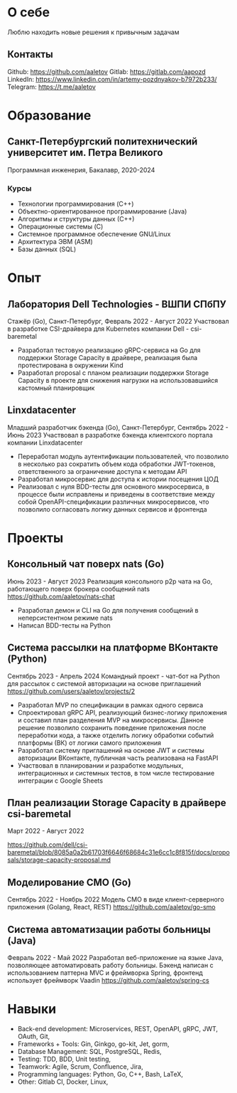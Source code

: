 # О себе
Люблю находить новые решения к привычным задачам

## Контакты
Github: https://github.com/aaletov
Gitlab: https://gitlab.com/aapozd
LinkedIn: https://www.linkedin.com/in/artemy-pozdnyakov-b7972b233/
Telegram: https://t.me/aaletov

# Образование
## Санкт-Петербургский политехнический университет им. Петра Великого
Программная инженерия, Бакалавр, 2020-2024
### Курсы
- Технологии программирования (C++)
- Объектно-ориентированное программирование (Java)
- Алгоритмы и структуры данных (С++)
- Операционные системы (C)
- Системное программное обеспечение GNU/Linux
- Архитектура ЭВМ (ASM)
- Базы данных (SQL)

# Опыт
## Лаборатория Dell Technologies - ВШПИ СПбПУ
Стажёр (Go), Санкт-Петербург, Февраль 2022 - Август 2022
Участвовал в разработке CSI-драйвера для Kubernetes компании Dell - csi-baremetal
- Разработал тестовую реализацию gRPC-сервиса на Go для поддержки Storage Capacity в драйвере, реализация была протестирована в окружении Kind
- Разработал proposal с планом реализации поддержки Storage Capacity в проекте для снижения нагрузки на использовавшийся кастомный планировщик

## Linxdatacenter
Младший разработчик бэкенда (Go), Санкт-Петербург, Сентябрь 2022 - Июнь 2023
Участвовал в разработке бэкенда клиентского портала компании Linxdatacenter
- Переработал модуль аутентификации пользователей, что позволило в несколько раз сократить объем кода обработки JWT-токенов, ответственного за ограничение доступа к методам API
- Разработал микросервис для доступа к истории посещения ЦОД
- Реализовал с нуля BDD-тесты для основного микросервиса, в процессе были исправлены и приведены в соответствие между собой OpenAPI-спецификации различных микросервисов, что позволило согласовать логику данных сервисов и фронтенда


# Проекты
## Консольный чат поверх nats (Go)
Июнь 2023 - Август 2023
Реализация консольного p2p чата на Go, работающего поверх брокера сообщений nats
https://github.com/aaletov/nats-chat
- Разработал демон и CLI на Go для получения сообщений в неперсистентном режиме nats
- Написал BDD-тесты на Python

## Система рассылки на платформе ВКонтакте (Python)
Сентябрь 2023 - Апрель 2024
Командный проект - чат-бот на Python для рассылок с системой авторизации на основе приглашений
https://github.com/users/aaletov/projects/2
- Разработал MVP по спецификации в рамках одного сервиса
- Спроектировал gRPC API, реализующий бизнес-логику приложения и составил план разделения MVP на микросервисы. Данное решение позволило сохранить поведение приложения после переработки кода, а также отделить логику обработки событий платформы (ВК) от логики самого приложения
- Разработал систему приглашений на основе JWT и системы авторизации ВКонтакте, публичная часть реализована на FastAPI
- Участвовал в планировании и разработке модульных, интеграционных и системных тестов, в том числе тестирование интеграции с Google Sheets

## План реализации Storage Capacity в драйвере csi-baremetal
Март 2022 - Август 2022

https://github.com/dell/csi-baremetal/blob/8085a0a2b61703f6646f68684c31e6cc1c8f815f/docs/proposals/storage-capacity-proposal.md

## Моделирование СМО (Go)
Сентябрь 2022 - Ноябрь 2022
Модель СМО в виде клиент-серверного приложения (Golang, React, REST)
https://github.com/aaletov/go-smo

## Система автоматизации работы больницы (Java)
Февраль 2022 - Май 2022
Разработал веб-приложение на языке Java, позволяющее автоматировать работу больницы. Бэкенд написан с использованием паттерна MVC и фреймворка Spring, фронтенд использует фреймворк Vaadin
https://github.com/aaletov/spring-cs


# Навыки
- Back-end development:  Microservices,  REST,  OpenAPI,  gRPC,  JWT,  OAuth,  Git, 
- Frameworks + Tools:  Gin,  Ginkgo,  go-kit,  Jet,  gorm, 
- Database Management:  SQL,  PostgreSQL,  Redis, 
- Testing:  TDD,  BDD,  Unit testing, 
- Teamwork:  Agile,  Scrum,  Confluence,  Jira, 
- Programming languages:  Python,  Go,  C++,  Bash,  LaTeX, 
- Other:  Gitlab CI,  Docker,  Linux, 
